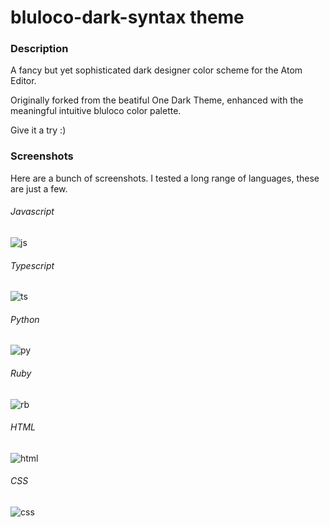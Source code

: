 # bluloco-dark-syntax theme

### Description
A fancy but yet sophisticated dark designer color scheme for the Atom Editor.

Originally forked from the beatiful One Dark Theme, enhanced with the meaningful intuitive bluloco color palette.

Give it a try :)

### Screenshots
Here are a bunch of screenshots.
I tested a long range of languages, these are just a few.

###### Javascript

![js](https://raw.githubusercontent.com/uloco/bluloco-dark-syntax/master/screenshots/js.png)


###### Typescript
![ts](https://raw.githubusercontent.com/uloco/bluloco-dark-syntax/master/screenshots/.png)

###### Python
![py](https://raw.githubusercontent.com/uloco/bluloco-dark-syntax/master/screenshots/py.png)

###### Ruby
![rb](https://raw.githubusercontent.com/uloco/bluloco-dark-syntax/master/screenshots/rb.png)

###### HTML
![html](https://raw.githubusercontent.com/uloco/bluloco-dark-syntax/master/screenshots/html.png)

###### CSS
![css](https://raw.githubusercontent.com/uloco/bluloco-dark-syntax/master/screenshots/css.png)
